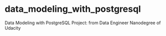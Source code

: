 # data_modeling_with_postgresql
Data Modeling with PostgreSQL Project: from Data Engineer Nanodegree of Udacity
